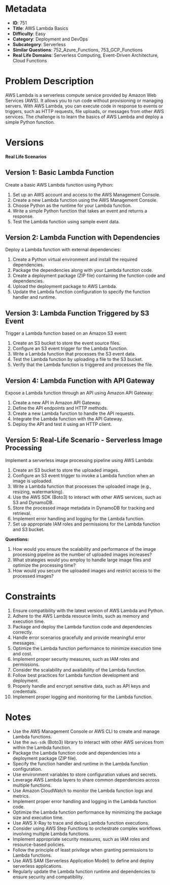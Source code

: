 # Metadata

- **ID**: 751
- **Title**: AWS Lambda Basics
- **Difficulty**: Easy
- **Category**: Deployment and DevOps
- **Subcategory**: Serverless
- **Similar Questions**: 752_Azure_Functions, 753_GCP_Functions
- **Real Life Domains**: Serverless Computing, Event-Driven Architecture, Cloud Functions

# Problem Description

AWS Lambda is a serverless compute service provided by Amazon Web Services (AWS). It allows you to run code without provisioning or managing servers. With AWS Lambda, you can execute code in response to events or triggers, such as HTTP requests, file uploads, or messages from other AWS services. The challenge is to learn the basics of AWS Lambda and deploy a simple Python function.

# Versions

**Real Life Scenarios**

## Version 1: Basic Lambda Function

Create a basic AWS Lambda function using Python:

1. Set up an AWS account and access to the AWS Management Console.
2. Create a new Lambda function using the AWS Management Console.
3. Choose Python as the runtime for your Lambda function.
4. Write a simple Python function that takes an event and returns a response.
5. Test the Lambda function using sample event data.

## Version 2: Lambda Function with Dependencies

Deploy a Lambda function with external dependencies:

1. Create a Python virtual environment and install the required dependencies.
2. Package the dependencies along with your Lambda function code.
3. Create a deployment package (ZIP file) containing the function code and dependencies.
4. Upload the deployment package to AWS Lambda.
5. Update the Lambda function configuration to specify the function handler and runtime.

## Version 3: Lambda Function Triggered by S3 Event

Trigger a Lambda function based on an Amazon S3 event:

1. Create an S3 bucket to store the event source files.
2. Configure an S3 event trigger for the Lambda function.
3. Write a Lambda function that processes the S3 event data.
4. Test the Lambda function by uploading a file to the S3 bucket.
5. Verify that the Lambda function is triggered and processes the file.

## Version 4: Lambda Function with API Gateway

Expose a Lambda function through an API using Amazon API Gateway:

1. Create a new API in Amazon API Gateway.
2. Define the API endpoints and HTTP methods.
3. Create a new Lambda function to handle the API requests.
4. Integrate the Lambda function with the API Gateway.
5. Deploy the API and test it using an HTTP client.

## Version 5: Real-Life Scenario - Serverless Image Processing

Implement a serverless image processing pipeline using AWS Lambda:

1. Create an S3 bucket to store the uploaded images.
2. Configure an S3 event trigger to invoke a Lambda function when an image is uploaded.
3. Write a Lambda function that processes the uploaded image (e.g., resizing, watermarking).
4. Use the AWS SDK (Boto3) to interact with other AWS services, such as S3 and DynamoDB.
5. Store the processed image metadata in DynamoDB for tracking and retrieval.
6. Implement error handling and logging for the Lambda function.
7. Set up appropriate IAM roles and permissions for the Lambda function and S3 bucket.

**Questions:**
1. How would you ensure the scalability and performance of the image processing pipeline as the number of uploaded images increases?
2. What strategies would you employ to handle large image files and optimize the processing time?
3. How would you secure the uploaded images and restrict access to the processed images?

# Constraints

1. Ensure compatibility with the latest version of AWS Lambda and Python.
2. Adhere to the AWS Lambda resource limits, such as memory and execution time.
3. Package and deploy the Lambda function code and dependencies correctly.
4. Handle error scenarios gracefully and provide meaningful error messages.
5. Optimize the Lambda function performance to minimize execution time and cost.
6. Implement proper security measures, such as IAM roles and permissions.
7. Consider the scalability and availability of the Lambda function.
8. Follow best practices for Lambda function development and deployment.
9. Properly handle and encrypt sensitive data, such as API keys and credentials.
10. Implement proper logging and monitoring for the Lambda function.

# Notes

- Use the AWS Management Console or AWS CLI to create and manage Lambda functions.
- Use the `aws-sdk` (Boto3) library to interact with other AWS services from within the Lambda function.
- Package the Lambda function code and dependencies into a deployment package (ZIP file).
- Specify the function handler and runtime in the Lambda function configuration.
- Use environment variables to store configuration values and secrets.
- Leverage AWS Lambda layers to share common dependencies across multiple functions.
- Use Amazon CloudWatch to monitor the Lambda function logs and metrics.
- Implement proper error handling and logging in the Lambda function code.
- Optimize the Lambda function performance by minimizing the package size and execution time.
- Use AWS X-Ray to trace and debug Lambda function executions.
- Consider using AWS Step Functions to orchestrate complex workflows involving multiple Lambda functions.
- Implement appropriate security measures, such as IAM roles and resource-based policies.
- Follow the principle of least privilege when granting permissions to Lambda functions.
- Use AWS SAM (Serverless Application Model) to define and deploy serverless applications.
- Regularly update the Lambda function runtime and dependencies to ensure security and compatibility.